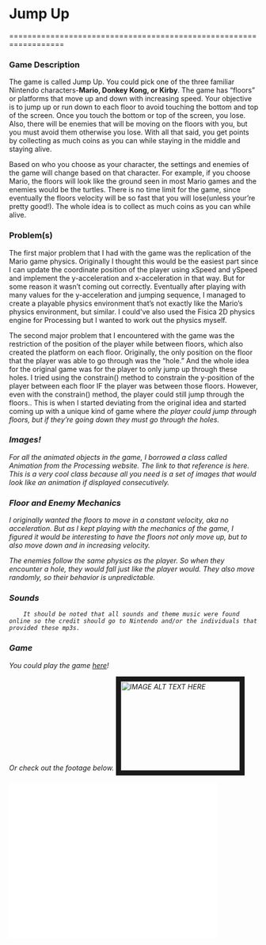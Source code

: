 # Jump Up 
==================================================================


### Game Description
The game is called Jump Up. You could pick one of the three familiar Nintendo characters-<strong>Mario, Donkey Kong, or Kirby</strong>. The game has “floors” or platforms that move up and down with increasing speed. Your objective is to jump up or run down to each floor to avoid touching the bottom and top of the screen. Once you touch the bottom or top of the screen, you lose. Also, there will be enemies that will be moving on the floors with you, but you must avoid them otherwise you lose. With all that said, you get points by collecting as much coins as you can while staying in the middle and staying alive.

Based on who you choose as your character, the settings and enemies of the game will change based on that character. For example, if you choose Mario, the floors will look like the ground seen in most Mario games and the enemies would be the turtles. There is no time limit for the game, since eventually the floors velocity will be so fast that you will lose(unless your’re pretty good!). The whole idea is to collect as much coins as you can while alive.


### Problem(s)
The first major problem that I had with the game was the replication of the Mario game physics. Originally I thought this would be the easiest part since I can update the coordinate position of the player using xSpeed and ySpeed and implement the y-acceleration and x-acceleration in that way. But for some reason it wasn’t coming out correctly. Eventually after playing with many values for the y-acceleration and jumping sequence, I managed to create a playable physics environment that’s not exactly like the Mario’s physics environment, but similar. I could've also used the Fisica 2D physics engine for Processing but I wanted to work out the physics myself.

The second major problem that I encountered with the game was the restriction of the  position of the player while between floors, which also created the platform on each floor. Originally, the only position on the floor that the player was able to go through was the “hole.” And the whole idea for the original game was for the player to only jump up through these holes. I tried using the constrain() method to constrain the y-position of the player between each floor IF the player was between those floors. However, even with the constrain() method, the player could still jump through the floors.. This is when I started deviating from the original idea and started coming up with a unique kind of game where <em>the player could jump through floors, but if they’re going down they must go through the holes.

### Images!
For all the animated objects in the game, I borrowed a class called Animation from the Processing website. The link to that reference is here. This is a very cool class because all you need is a set of images that would look like an animation if displayed consecutively.



### Floor and Enemy Mechanics
I originally wanted the floors to move in a constant velocity, aka no acceleration. But as I kept playing with the mechanics of the game, I figured it would be interesting to have the floors not only move up, but to also move down and in increasing velocity.

The enemies follow the same physics as the player. So when they encounter a hole, they would fall just like the player would. They also move randomly, so their behavior is unpredictable. 

### Sounds
        It should be noted that all sounds and theme music were found online so the credit should go to Nintendo and/or the individuals that provided these mp3s.

### Game
You could play the game [here](http://chrisjimenez.github.io/JumpUp/)!

Or check out the footage below.
<a href="http://www.youtube.com/watch?feature=player_embedded&v=MUOyrIigiyI
" target="_blank"><img src="http://img.youtube.com/vi/MUOyrIigiyI/0.jpg" 
alt="IMAGE ALT TEXT HERE" width="240" height="180" border="10" /></a>


<iframe width="420" height="315" src="//www.youtube.com/embed/MUOyrIigiyI" frameborder="0" allowfullscreen></iframe>